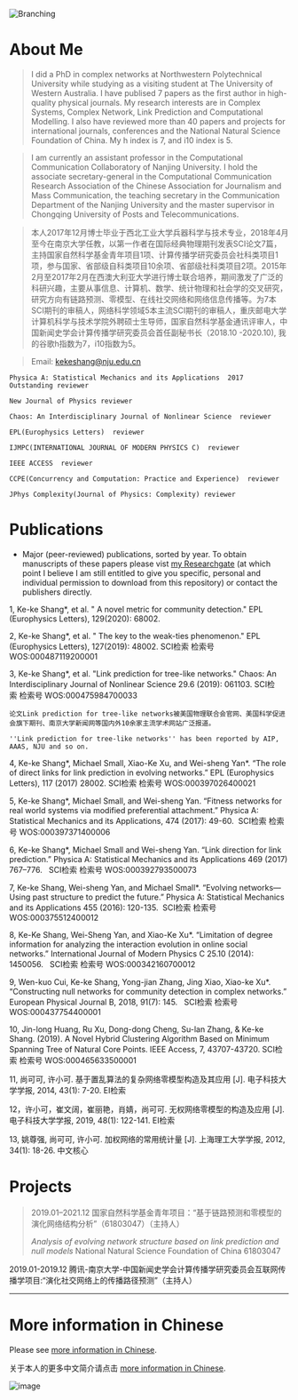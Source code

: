 ![Branching](../mmexport1525713230628.jpg)

# About Me

> I did a PhD in complex networks at Northwestern Polytechnical University while studying as a visiting student at The University of Western Australia. I have publised 7 papers as the first author in high-quality physical journals. My research interests are in Complex Systems, Complex Network, Link Prediction and Computational Modelling. I also have reviewed more than 40 papers and projects for international journals, conferences and the National Natural Science Foundation of China. My h index is 7, and i10 index is 5. 

>
> I am currently an assistant professor in the Computational Communication Collaboratory of Nanjing University. I hold the associate secretary-general in the Computational Communication Research Association of the Chinese Association for Journalism and Mass Communication, the teaching secretary in the Communication Department of the Nanjing University and the master supervisor in Chongqing University of Posts and Telecommunications. 

> 本人2017年12月博士毕业于西北工业大学兵器科学与技术专业，2018年4月至今在南京大学任教，以第一作者在国际经典物理期刊发表SCI论文7篇，主持国家自然科学基金青年项目1项、计算传播学研究委员会社科类项目1项，参与国家、省部级自科类项目10余项、省部级社科类项目2项。2015年2月至2017年2月在西澳大利亚大学进行博士联合培养，期间激发了广泛的科研兴趣，主要从事信息、计算机、数学、统计物理和社会学的交叉研究，研究方向有链路预测、零模型、在线社交网络和网络信息传播等。为7本SCI期刊的审稿人，网络科学领域5本主流SCI期刊的审稿人，重庆邮电大学计算机科学与技术学院外聘硕士生导师，国家自然科学基金通讯评审人，中国新闻史学会计算传播学研究委员会首任副秘书长（2018.10 -2020.10), 我的谷歌h指数为7，i10指数为5。

> Email: kekeshang@nju.edu.cn


```
Physica A: Statistical Mechanics and its Applications  2017 Outstanding reviewer
```

```
New Journal of Physics reviewer
```

```
Chaos: An Interdisciplinary Journal of Nonlinear Science  reviewer
```

```
EPL(Europhysics Letters)  reviewer
```

```
IJMPC(INTERNATIONAL JOURNAL OF MODERN PHYSICS C)  reviewer
```

```
IEEE ACCESS  reviewer
```

```
CCPE(Concurrency and Computation: Practice and Experience)  reviewer
```

```
JPhys Complexity(Journal of Physics: Complexity) reviewer
```

# Publications

* Major (peer-reviewed) publications, sorted by year. To obtain manuscripts of these papers please vist [my Researchgate](https://www.researchgate.net/profile/Keke_Shang) (at which point I believe I am still entitled to give you specific, personal and individual permission to download from this repository) or contact the publishers directly.

1, Ke-ke Shang*, et al. " A novel metric for community detection." EPL (Europhysics Letters), 129(2020): 68002.


2, Ke-ke Shang*, et al. " The key to the weak-ties phenomenon." EPL (Europhysics Letters), 127(2019): 48002.
SCI检索 检索号 WOS:000487119200001

3, Ke-ke Shang*, et al. "Link prediction for tree-like networks." Chaos: An Interdisciplinary Journal of Nonlinear Science 29.6 (2019): 061103.
SCI检索 检索号 WOS:000475984700033

```
论文Link prediction for tree-like networks被美国物理联合会官网、美国科学促进会旗下期刊、南京大学新闻网等国内外10余家主流学术网站广泛报道。
```

```
''Link prediction for tree-like networks'' has been reported by AIP, AAAS, NJU and so on.
```

4, Ke-ke Shang*, Michael Small, Xiao-Ke Xu, and Wei-sheng Yan*. “The role of direct links for link prediction in evolving networks.” EPL (Europhysics Letters), 117 (2017) 28002.
SCI检索 检索号 WOS:000397026400021

5, Ke-ke Shang*, Michael Small, and Wei-sheng Yan. “Fitness networks for real world systems via modified preferential attachment.” Physica A: Statistical Mechanics and its Applications, 474 (2017): 49-60. 
SCI检索 检索号 WOS:000397371400006

6, Ke-ke Shang*, Michael Small and Wei-sheng Yan. “Link direction for link prediction.” Physica A: Statistical Mechanics and its Applications 469 (2017) 767–776.  
SCI检索 检索号 WOS:000392793500073

7, Ke-ke Shang, Wei-sheng Yan, and Michael Small*. “Evolving networks—Using past structure to predict the future.” Physica A: Statistical Mechanics and its Applications 455 (2016): 120-135. 
SCI检索 检索号 WOS:000375512400012


8, Ke-Ke Shang, Wei-Sheng Yan, and Xiao-Ke Xu*. “Limitation of degree information for analyzing the interaction evolution in online social networks.” International Journal of Modern Physics C 25.10 (2014): 1450056.  
SCI检索 检索号 WOS:000342160700012

9, Wen-kuo Cui, Ke-ke Shang, Yong-jian Zhang, Jing Xiao, Xiao-ke Xu*.  “Constructing null networks for community detection in complex networks.” European Physical Journal B, 2018, 91(7): 145.  
SCI检索 检索号 WOS:000437754400001

10, Jin-long Huang, Ru Xu, Dong-dong Cheng, Su-lan Zhang, & Ke-ke Shang. (2019). A Novel Hybrid Clustering Algorithm Based on Minimum Spanning Tree of Natural Core Points. IEEE Access, 7, 43707-43720.
SCI检索 检索号 WOS:000465633500001


11, 尚可可, 许小可. 基于置乱算法的复杂网络零模型构造及其应用 [J]. 电子科技大学学报, 2014, 43(1): 7-20.
EI检索 

12，许小可，崔文阔，崔丽艳，肖婧，尚可可. 无权网络零模型的构造及应用 [J]. 电子科技大学学报, 2019, 48(1): 122-141.
EI检索
  
13, 姚尊强, 尚可可, 许小可. 加权网络的常用统计量 [J]. 上海理工大学学报, 2012, 34(1): 18-26.
中文核心


# Projects
> 2019.01–2021.12 国家自然科学基金青年项目：“基于链路预测和零模型的演化网络结构分析”（61803047）（主持人）
>
> *Analysis of evolving network structure based on link prediction and null models* 
National Natural Science Foundation of China 61803047

2019.01-2019.12 腾讯-南京大学-中国新闻史学会计算传播学研究委员会互联网传播学项目:“演化社交网络上的传播路径预测”（主持人）



***

# More information in Chinese

Please see [more information in Chinese](../information.html).

关于本人的更多中文简介请点击 [more information in Chinese](../information.html).

![image](../39056408.jpg)


